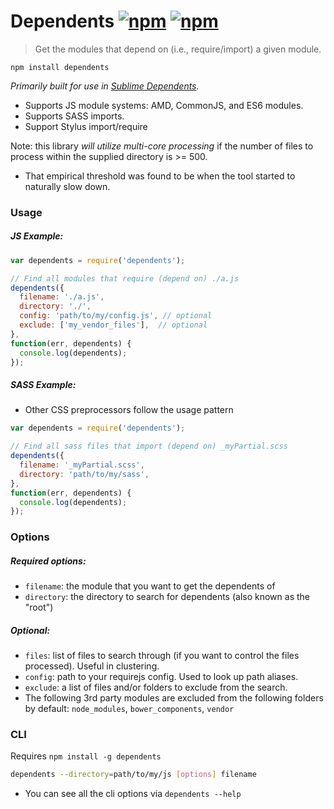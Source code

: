 # Dependents [![npm](http://img.shields.io/npm/v/dependents.svg)](https://npmjs.org/package/dependents) [![npm](http://img.shields.io/npm/dm/dependents.svg)](https://npmjs.org/package/dependents)

> Get the modules that depend on (i.e., require/import) a given module.

`npm install dependents`

*Primarily built for use in [Sublime Dependents](https://github.com/mrjoelkemp/sublime-dependents).*

* Supports JS module systems: AMD, CommonJS, and ES6 modules.
* Supports SASS imports.
* Support Stylus import/require

Note: this library *will utilize multi-core processing* if the number of files to process
within the supplied directory is >= 500.

* That empirical threshold was found to be when the tool started to naturally slow down.

### Usage

##### JS Example:

```js
var dependents = require('dependents');

// Find all modules that require (depend on) ./a.js
dependents({
  filename: './a.js',
  directory: './',
  config: 'path/to/my/config.js', // optional
  exclude: ['my_vendor_files'],  // optional
},
function(err, dependents) {
  console.log(dependents);
});
```

##### SASS Example:

* Other CSS preprocessors follow the usage pattern

```javascript
var dependents = require('dependents');

// Find all sass files that import (depend on) _myPartial.scss
dependents({
  filename: '_myPartial.scss',
  directory: 'path/to/my/sass',
},
function(err, dependents) {
  console.log(dependents);
});
```

### Options

##### Required options:

* `filename`: the module that you want to get the dependents of
* `directory`: the directory to search for dependents (also known as the "root")

##### Optional:

* `files`: list of files to search through (if you want to control the files processed). Useful in clustering.
* `config`: path to your requirejs config. Used to look up path aliases.
* `exclude`: a list of files and/or folders to exclude from the search.
 * The following 3rd party modules are excluded from the following folders by default: `node_modules`, `bower_components`, `vendor`

### CLI

Requires `npm install -g dependents`

```bash
dependents --directory=path/to/my/js [options] filename
```

* You can see all the cli options via `dependents --help`